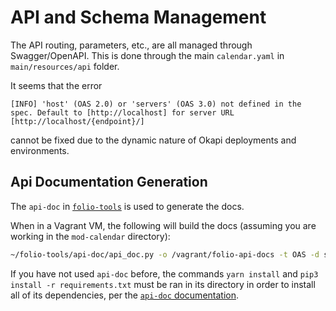 # API and Schema Management

The API routing, parameters, etc., are all managed through Swagger/OpenAPI. This is done through the
main `calendar.yaml` in `main/resources/api` folder.

It seems that the error

```
[INFO] 'host' (OAS 2.0) or 'servers' (OAS 3.0) not defined in the spec. Default to [http://localhost] for server URL [http://localhost/{endpoint}/]
```

cannot be fixed due to the dynamic nature of Okapi deployments and environments.

## Api Documentation Generation

The `api-doc` in [`folio-tools`](https://github.com/folio-org/folio-tools) is used to generate the
docs.

When in a Vagrant VM, the following will build the docs (assuming you are working in the
`mod-calendar` directory):

```sh
~/folio-tools/api-doc/api_doc.py -o /vagrant/folio-api-docs -t OAS -d src/main/resources/api
```

If you have not used `api-doc` before, the commands `yarn install` and
`pip3 install -r requirements.txt` must be ran in its directory in order to install all of its
dependencies, per the
[`api-doc` documentation](https://github.com/folio-org/folio-tools/tree/master/api-doc).
